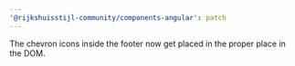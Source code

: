 ```yaml
---
'@rijkshuisstijl-community/components-angular': patch
---
```


The chevron icons inside the footer now get placed in the proper place in the DOM.
